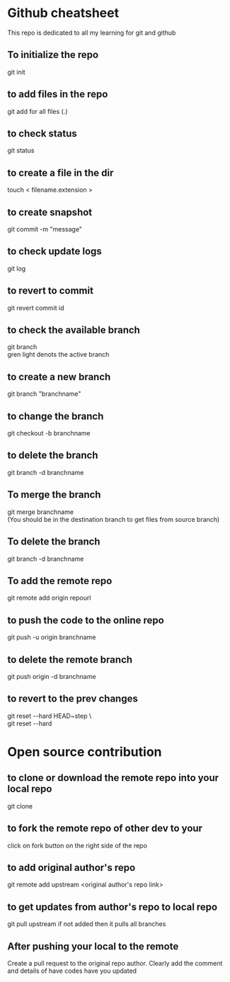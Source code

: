 # Github cheatsheet

This repo is dedicated to all my learning for git and github 

## To initialize the repo
git init  

## to add files in the repo
git add for all files (.)   

## to check status 
git status  

## to create a file in the dir
touch < filename.extension >  

## to create snapshot 
git commit -m "message"  

## to check update logs 
git log  

## to revert to commit 
git revert commit id  

## to check the available branch
git branch   
gren light denots the active branch  

## to create a new branch
git branch "branchname"  

## to change the branch
git checkout -b branchname  

## to delete the branch
git branch -d branchname  

## To merge the branch
git merge branchname  
(You should be in the destination branch to get files from source branch)   

## To delete the branch
git branch -d branchname  

## To add the remote repo
git remote add origin repourl  

## to push the code to the online repo 
git push -u origin branchname  

## to delete the remote branch 
git push origin -d branchname  

## to revert to the prev changes 
git reset --hard HEAD~step \  
git reset --hard <commitid>  

# Open source contribution

## to clone or download the remote repo into your local repo 
git clone <remoteurl>

## to fork the remote repo of other dev to your 
click on fork button on the right side of the repo 

## to add original author's repo 
git remote add upstream <original author's repo link>

## to get updates from author's repo to local repo
git pull upstream <branchname> 
if not added then it pulls all branches

## After pushing your local to the remote 
Create a pull request to the original repo author.
Clearly add the comment and details of have codes have you updated 


